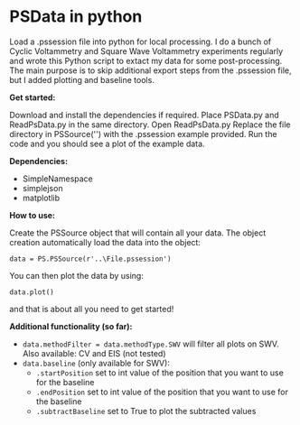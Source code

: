 # PSData in python
 Load a .pssession file into python for local processing.
 I do a bunch of Cyclic Voltammetry and Square Wave Voltammetry experiments regularly and wrote this Python script to extact my data for some post-processing. The main purpose is to skip additional export steps from the .pssession file, but I added plotting and baseline tools.
 
 **Get started:**
 
 Download and install the dependencies if required.
 Place PSData.py and ReadPsData.py in the same directory.
 Open ReadPsData.py
 Replace the file directory in PSSource('') with the .pssession example provided.
 Run the code and you should see a plot of the example data.
 
 **Dependencies:**
  - SimpleNamespace
  - simplejson
  - matplotlib

**How to use:**

Create the PSSource object that will contain all your data. The object creation automatically load the data into the object:
```
data = PS.PSSource(r'..\File.pssession')
```

You can then plot the data by using:
```
data.plot()
```

and that is about all you need to get started!

**Additional functionality (so far):**
- ```data.methodFilter = data.methodType.SWV``` will filter all plots on SWV. Also available: CV and EIS (not tested)
- ```data.baseline``` (only available for SWV):
  - ```.startPosition``` set to int value of the position that you want to use for the baseline
  - ```.endPosition``` set to int value of the position that you want to use for the baseline
  - ```.subtractBaseline``` set to True to plot the subtracted values
